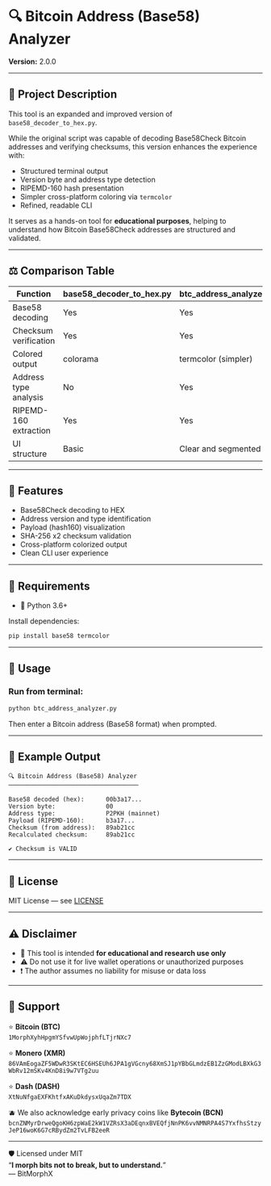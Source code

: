 # 🔍 Bitcoin Address (Base58) Analyzer

**Version:** 2.0.0

---

## 📌 Project Description

This tool is an expanded and improved version of `base58_decoder_to_hex.py`.

While the original script was capable of decoding Base58Check Bitcoin addresses and verifying checksums, this version enhances the experience with:

- Structured terminal output
- Version byte and address type detection
- RIPEMD-160 hash presentation
- Simpler cross-platform coloring via `termcolor`
- Refined, readable CLI

It serves as a hands-on tool for **educational purposes**, helping to understand how Bitcoin Base58Check addresses are structured and validated.

---

## ⚖️ Comparison Table

| Function               | base58_decoder_to_hex.py       | btc_address_analyzer.py         |
|------------------------|--------------------------------|----------------------------------|
| Base58 decoding        | Yes                            | Yes                              |
| Checksum verification  | Yes                            | Yes                              |
| Colored output         | colorama                       | termcolor (simpler)              |
| Address type analysis  | No                             | Yes                              |
| RIPEMD-160 extraction  | Yes                            | Yes                              |
| UI structure           | Basic                          | Clear and segmented              |

---

## 🔧 Features

- Base58Check decoding to HEX
- Address version and type identification
- Payload (hash160) visualization
- SHA-256 x2 checksum validation
- Cross-platform colorized output
- Clean CLI user experience

---

## 🧪 Requirements

- 🐍 Python 3.6+

Install dependencies:

```bash
pip install base58 termcolor
```

---

## 📂 Usage

### Run from terminal:

```bash
python btc_address_analyzer.py
```

Then enter a Bitcoin address (Base58 format) when prompted.

---

## 🧾 Example Output

```
🔍 Bitcoin Address (Base58) Analyzer
────────────────────────────────────

Base58 decoded (hex):      00b3a17...
Version byte:              00
Address type:              P2PKH (mainnet)
Payload (RIPEMD-160):      b3a17...
Checksum (from address):   89ab21cc
Recalculated checksum:     89ab21cc

✔ Checksum is VALID
```

---

## 📜 License

MIT License — see [LICENSE](LICENSE)

---

## ⚠️ Disclaimer

- 🚫 This tool is intended **for educational and research use only**
- ⚠️ Do not use it for live wallet operations or unauthorized purposes
- ❗ The author assumes no liability for misuse or data loss

---

## 🎁 Support

⭐ **Bitcoin (BTC)**  
`1MorphXyhHpgmYSfvwUpWojphfLTjrNXc7`

⭐ **Monero (XMR)**  
`86VAmEogaZF5WDwR3SKtEC6HSEUh6JPA1gVGcny68XmSJ1pYBbGLmdzEB1ZzGModLBXkG3WbRv12mSKv4KnD8i9w7VTg2uu`

⭐ **Dash (DASH)**  
`XtNuNfgaEXFKhtfxAKuDkdysxUqaZm7TDX`

🫐 We also acknowledge early privacy coins like **Bytecoin (BCN)**  
`bcnZNMyrDrweQgoKH6zpWaE2kW1VZRsX3aDEqnxBVEQfjNnPK6vvNMNRPA4S7YxfhsStzyJeP16woK6G7cRBydZm2TvLFB2eeR`

---

🛡️ Licensed under MIT  
“**I morph bits not to break, but to understand.**”  
— BitMorphX
